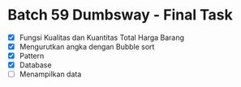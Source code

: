 # Batch 59 Dumbsway - Final Task

- [x] Fungsi Kualitas dan Kuantitas Total Harga Barang
- [x] Mengurutkan angka dengan Bubble sort
- [x] Pattern
- [x] Database
- [ ] Menampilkan data
